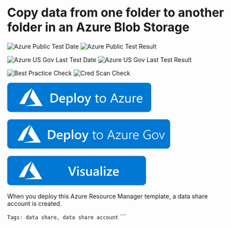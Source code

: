 # Copy data from one folder to another folder in an Azure Blob Storage

![Azure Public Test Date](https://azurequickstartsservice.blob.core.windows.net/badges/101-data-share-account/PublicLastTestDate.svg)
![Azure Public Test Result](https://azurequickstartsservice.blob.core.windows.net/badges/101-data-share-account/PublicDeployment.svg)

![Azure US Gov Last Test Date](https://azurequickstartsservice.blob.core.windows.net/badges/101-data-share-account/FairfaxLastTestDate.svg)
![Azure US Gov Last Test Result](https://azurequickstartsservice.blob.core.windows.net/badges/101-data-share-account/FairfaxDeployment.svg)

![Best Practice Check](https://azurequickstartsservice.blob.core.windows.net/badges/101-data-share-account/BestPracticeResult.svg)
![Cred Scan Check](https://azurequickstartsservice.blob.core.windows.net/badges/101-data-share-account/CredScanResult.svg)

[![Deploy to Azure](https://raw.githubusercontent.com/Azure/azure-quickstart-templates/master/1-CONTRIBUTION-GUIDE/images/deploytoazure.svg?sanitize=true)](https://portal.azure.com/#create/Microsoft.Template/uri/https%3A%2F%2Fraw.githubusercontent.com%2FAzure%2Fazure-quickstart-templates%2Fmaster%2F101-data-share-account%2Fazuredeploy.json)

[![Deploy to AzureGov](https://raw.githubusercontent.com/Azure/azure-quickstart-templates/master/1-CONTRIBUTION-GUIDE/images/deploytoazuregov.svg?sanitize=true)](https://portal.azure.us/#create/Microsoft.Template/uri/https%3A%2F%2Fraw.githubusercontent.com%2FAzure%2Fazure-quickstart-templates%2Fmaster%2F101-data-share-account%2Fazuredeploy.json)

[![Visualize](https://raw.githubusercontent.com/Azure/azure-quickstart-templates/master/1-CONTRIBUTION-GUIDE/images/visualizebutton.svg?sanitize=true)](http://armviz.io/#/?load=https%3A%2F%2Fraw.githubusercontent.com%2FAzure%2Fazure-quickstart-templates%2Fmaster%2F101-data-share-account%2Fazuredeploy.json)

When you deploy this Azure Resource Manager template, a data share account is created.

`Tags: data share, data share account`
	```



